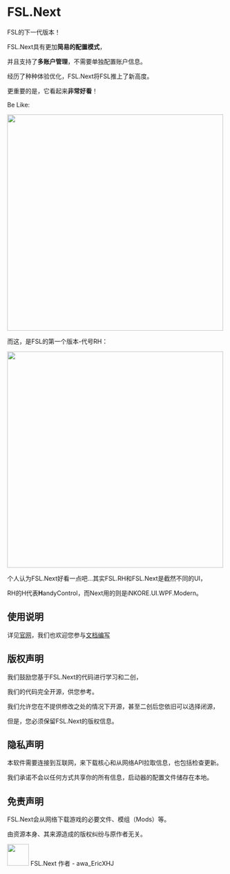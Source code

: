 # FSL.Next

FSL的下一代版本！

FSL.Next具有更加**简易的配置模式**，

并且支持了**多账户管理**，不需要单独配置账户信息。

经历了种种体验优化，FSL.Next将FSL推上了新高度。

更重要的是，它看起来**非常好看**！

Be Like:

<img width="500px" src="https://github.com/user-attachments/assets/f7feb6fd-cf83-49ab-b490-18e088af5973"/>

而这，是FSL的第一个版本-代号RH：

<img width="500px" src="https://github.com/user-attachments/assets/eb5ca83c-1281-4d66-83b4-29f152835441"/>

个人认为FSL.Next好看一点吧...其实FSL.RH和FSL.Next是截然不同的UI，

RH的H代表**H**andyControl，而Next用的则是iNKORE.UI.WPF.Modern。

## 使用说明

详见[官网](https://teamfsc.github.io/)，我们也欢迎您参与[文档编写](https://github.com/TeamFSC/teamfsc.github.io)

## 版权声明

我们鼓励您基于FSL.Next的代码进行学习和二创，

我们的代码完全开源，供您参考。

我们允许您在不提供修改之处的情况下开源，甚至二创后您依旧可以选择闭源，

但是，您必须保留FSL.Next的版权信息。

## 隐私声明

本软件需要连接到互联网，来下载核心和从网络API拉取信息，也包括检查更新。

我们承诺不会以任何方式共享你的所有信息，启动器的配置文件储存在本地。

## 免责声明

FSL.Next会从网络下载游戏的必要文件、模组（Mods）等。

由资源本身、其来源造成的版权纠纷与原作者无关。

<div>
  <img src="https://github.com/user-attachments/assets/00b91359-fc74-4203-a9f3-1741fe510445" height="50px"/>
  FSL.Next 作者 - awa_EricXHJ
</div>

